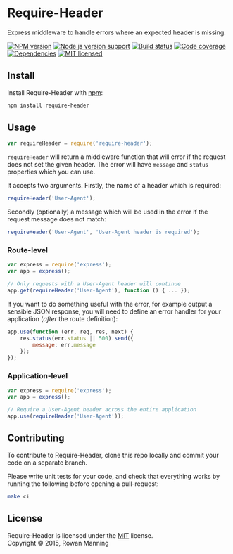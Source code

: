 
Require-Header
=============

Express middleware to handle errors where an expected header is missing.

[![NPM version][shield-npm]][info-npm]
[![Node.js version support][shield-node]][info-node]
[![Build status][shield-build]][info-build]
[![Code coverage][shield-coverage]][info-coverage]
[![Dependencies][shield-dependencies]][info-dependencies]
[![MIT licensed][shield-license]][info-license]


Install
-------

Install Require-Header with [npm][npm]:

```sh
npm install require-header
```


Usage
-----

```js
var requireHeader = require('require-header');
```

`requireHeader` will return a middleware function that will error if the request does not set the given header. The error will have `message` and `status` properties which you can use.

It accepts two arguments. Firstly, the name of a header which is required:

```js
requireHeader('User-Agent');
```

Secondly (optionally) a message which will be used in the error if the request message does not match:

```js
requireHeader('User-Agent', 'User-Agent header is required');
```

### Route-level

```js
var express = require('express');
var app = express();

// Only requests with a User-Agent header will continue
app.get(requireHeader('User-Agent'), function () { ... });
```

If you want to do something useful with the error, for example output a sensible JSON response, you will need to define an error handler for your application (*after* the route definition):

```js
app.use(function (err, req, res, next) {
    res.status(err.status || 500).send({
        message: err.message
    });
});
```

### Application-level

```js
var express = require('express');
var app = express();

// Require a User-Agent header across the entire application
app.use(requireHeader('User-Agent'));
```


Contributing
------------

To contribute to Require-Header, clone this repo locally and commit your code on a separate branch.

Please write unit tests for your code, and check that everything works by running the following before opening a pull-request:

```sh
make ci
```


License
-------

Require-Header is licensed under the [MIT][info-license] license.  
Copyright &copy; 2015, Rowan Manning



[npm]: https://npmjs.org/

[info-coverage]: https://coveralls.io/github/rowanmanning/require-header
[info-dependencies]: https://gemnasium.com/rowanmanning/require-header
[info-license]: LICENSE
[info-node]: package.json
[info-npm]: https://www.npmjs.com/package/require-header
[info-build]: https://travis-ci.org/rowanmanning/require-header
[shield-coverage]: https://img.shields.io/coveralls/rowanmanning/require-header.svg
[shield-dependencies]: https://img.shields.io/gemnasium/rowanmanning/require-header.svg
[shield-license]: https://img.shields.io/badge/license-MIT-blue.svg
[shield-node]: https://img.shields.io/badge/node.js%20support-0.10–7-brightgreen.svg
[shield-npm]: https://img.shields.io/npm/v/require-header.svg
[shield-build]: https://img.shields.io/travis/rowanmanning/require-header/master.svg
